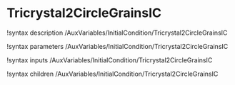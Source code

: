 <!-- MOOSE Documentation Stub: Remove this when content is added. -->

# Tricrystal2CircleGrainsIC

!syntax description /AuxVariables/InitialCondition/Tricrystal2CircleGrainsIC

!syntax parameters /AuxVariables/InitialCondition/Tricrystal2CircleGrainsIC

!syntax inputs /AuxVariables/InitialCondition/Tricrystal2CircleGrainsIC

!syntax children /AuxVariables/InitialCondition/Tricrystal2CircleGrainsIC
